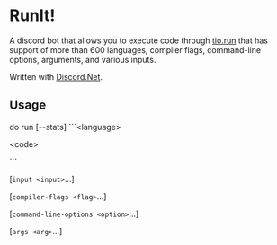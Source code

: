 # RunIt!
A discord bot that allows you to execute code through [tio.run](https://tio.run/) that has support of more than 600 languages, compiler flags, command-line options, arguments, and various inputs.

Written with [Discord.Net](https://github.com/discord-net/Discord.Net).

## Usage

do run [--stats]
\`\`\`\<language>

\<code>

\`\`\`

[`input <input>`...]

[`compiler-flags <flag>`...]

[`command-line-options <option>`...]

[`args <arg>`...]